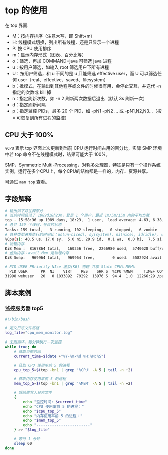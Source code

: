 # top 的使用

在 top 界面:

- M：按内存排序（注意大写，即 Shift+m）
- H: 线程模式切换，列出所有线程，还是只显示一个进程
- P: 按 CPU 使用排序
- m：显示内存形式（图表、百分比等）
- o：筛选，再加 COMMAND=java 可筛选 java 进程
- u：按用户筛选，如输入 root 筛选用户下所有进程
- U：按用户筛选，和 u 不同的是 u 只能筛选 effective user，而 U 可以筛选任何 user（real、effective、saved、filesystem）
- b：批模式，在输出到其他程序或文件的时候很有用，会停止交互，并迭代 -n 指定的次数或 kill 掉
- n：指定刷新次数，如 -n 2 刷新两次数据后退出（默认 3s 刷新一次）
- d：指定刷新间隔
- p：指定监控 PIDs，最多 20 个 PID，如 -pN1 -pN2 ... 或 -pN1,N2,N3...（按 = 可恢复到所有进程的监控）

## CPU 大于 100%

`%CPU` 表示 top 界面上次更新到当前 CPU 运行时间占用的百分比，实际 SMP 环境中若 top 命令不在线程模式时，结果可能大于 100%。

SMP，Symmetric Multi-Processing，对称多处理器，特征是只有一个操作系统实例，运行在多个CPU上，每个CPU的结构都是一样的，内存、资源共享。

可通过 `man top` 查看。

## 字段解释

```sh
# 输出如下非注释部分
# 当前时间启动了 1089d18h23m，登录 1 个用户，最近 1m/5m/15m 内的平均负载
top - 15:58:36 up 1089 days, 18:23,  1 user,  load average: 4.63, 6.38, 5.43
# 总共 159 个线程，各自的状态
Tasks: 159 total,   3 running, 102 sleeping,   0 stopped,   6 zombie
# 各种类型进程执行的时间比：us(un-niced), sy(system), ni(nice), id(idle), wa(IO-wait), hi(hardware interrupts), si(software interrupts), st(系统管理程序夺取的时间)
%Cpu(s): 40.5 us, 17.0 sy,  5.0 ni, 29.9 id,  0.1 wa,  0.0 hi,  7.5 si,  0.0 st
# 物理内存
KiB Mem :  8167864 total,   160256 free,  2266980 used,  5740628 buff/cache
# 虚拟内存：avail Mem 是物理内存
KiB Swap:   969964 total,   969964 free,        0 used.  5582924 avail Mem

# PID USER PRriority NIce 虚拟(KB) 物理 共享 State CPU% MEM%
  PID USER      PR  NI    VIRT    RES    SHR S  %CPU %MEM     TIME+ COMMAND
31998 webuser   20   0 1833892  79292  13976 S  94.4  1.0  12266:29 /path/to/bin/command_name
```

## 脚本案例

### 监控服务器 top5

```sh
#!/bin/bash

# 定义日志文件路径
log_file="cpu_mem_monitor.log"

# 无限循环，每分钟执行一次监控
while true; do
    # 获取当前时间
    current_time=$(date +"%Y-%m-%d %H:%M:%S")

    # 获取 CPU 使用率前 5 的进程
    cpu_top_5=$(top -bn1 | grep '%CPU' -A 5 | tail -n +2)

    # 获取内存使用率前 5 的进程
    mem_top_5=$(top -bn1 | grep '%MEM' -A 5 | tail -n +2)

    # 将结果写入日志文件
    {
        echo "监控时间: $current_time"
        echo "CPU 使用率前 5 的进程："
        echo "$cpu_top_5"
        echo "内存使用率前 5 的进程："
        echo "$mem_top_5"
        echo "------------------------"
    } >> "$log_file"

    # 等待 1 分钟
    sleep 60
done
```
